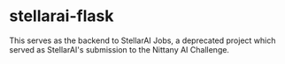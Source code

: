 # stellarai-flask

This serves as the backend to StellarAI Jobs, a deprecated project which served as StellarAI's submission to the Nittany AI Challenge.
